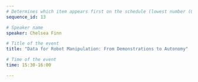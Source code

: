```yaml
---
# Determines which item appears first on the schedule (lowest number (0) appears first)
sequence_id: 13

# Speaker name
speaker: Chelsea Finn

# Title of the event
title: "Data for Robot Manipulation: From Demonstrations to Autonomy"

# Time of the event
time: 15:30-16:00

---
```


